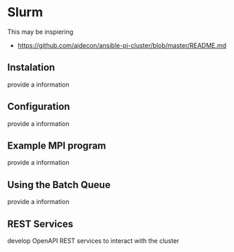 # Slurm

This may be inspiering

* <https://github.com/ajdecon/ansible-pi-cluster/blob/master/README.md>

Instalation
-----------

provide a information

Configuration
-------------

provide a information

Example MPI program
-------------------

provide a information

Using the Batch Queue
---------------------

provide a information

REST Services
-------------

develop OpenAPI REST services to interact with the cluster
